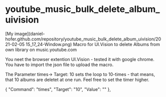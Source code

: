 # youtube_music_bulk_delete_album_uivision
[My image](daniel-hofer.github.com/repository/youtube_music_bulk_delete_album_uivision/2021-02-05 15_17_24-Window.png)
Macro for UI.Vision to delete Albums from own library on music.youtube.com

You neet the browser extention UI.Vision - tested it with google chrome.
You have to import the json file to upload the macro.

The Parameter times-> Target: 10 sets the loop to 10-times - that means, that 10 albums are deletet at one run.
Feel free to set the timer higher.

{
      "Command": "times",
      "Target": "10",
      "Value": ""
    },
    
